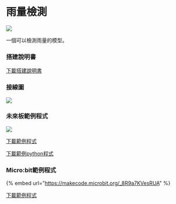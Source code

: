 # 雨量檢測

![](https://kittenbothk.readthedocs.io/en/latest/\_images/rainfall.png)

一個可以檢測雨量的模型。

### 搭建說明書

[下載搭建說明書](https://github.com/kittenbothk/kittenbothk/raw/master/Kits/weatherstation/instructions/rainfall.pdf)

### 接線圖

![](https://kittenbothk.readthedocs.io/en/latest/\_images/rainfall\_wiring.png)

### 未來板範例程式

![](https://kittenbothk.readthedocs.io/en/latest/\_images/rainfall\_code.png)

[下載範例程式](https://github.com/kittenbothk/kittenbothk/raw/master/Kits/weatherstation/sb3/2\_rainfall.sb3)

[下載範例python程式](https://github.com/kittenbothk/kittenbothk/raw/master/Kits/weatherstation/py/2\_rainfall.py)

### Micro:bit範例程式

{% embed url="https://makecode.microbit.org/_8R9a7KVesRUA" %}

[下載範例程式](https://makecode.microbit.org/\_8R9a7KVesRUA)
